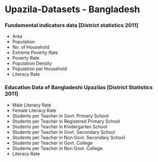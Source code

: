 <h1>Upazila-Datasets - Bangladesh</h1>

<h3>Fundamental indicators data [District statistics 2011]</h3>
<ul> 
  <li>Area</li>
  <li>Population</li>
  <li>No. of Household</li>
  <li>Extreme Poverty Rate</li>
  <li>Poverty Rate</li>
  <li>Population Density</li>
  <li>Population per Household</li>
  <li>Literacy Rate</li>
</ul>

<h3>Education Data of Bangladeshi Upazilas [District Statistics 2011]</h3> 
<ul> 
  <li>Male Literacy Rate</li>
  <li>Female Literacy Rate</li>
  <li>Students per Teacher in Govt. Primary School</li>
  <li>Students per Teacher in Registered Primary School</li>
  <li>Students per Teacher in Kindergarten School</li>
  <li>Students per Teacher in Govt. Secondary School</li>
  <li>Students per Teacher in Non Govt. Secondary School</li>
  <li>Students per Teacher in Govt. College</li>
  <li>Students per Teacher in Non Govt. College</li>
  <li>Literacy Rate</li>
</ul>
